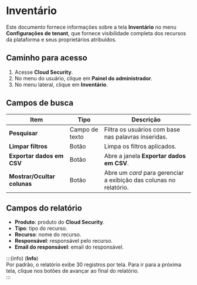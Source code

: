 # Inventário

Este documento fornece informações sobre a tela **Inventário** no menu **Configurações de tenant**, que fornece visibilidade completa dos recursos da plataforma e seus proprietários atribuídos.

## Caminho para acesso

1. Acesse **Cloud Security**.  
2. No menu do usuário, clique em **Painel do administrador**.  
3. No menu lateral, clique em **Inventário**.

## Campos de busca

| Item | Tipo | Descrição |
| ----- | ----- | ----- |
| **Pesquisar** | Campo de texto | Filtra os usuários com base nas palavras inseridas. |
| **Limpar filtros** | Botão | Limpa os filtros aplicados. |
| **Exportar dados em CSV** | Botão | Abre a janela **Exportar dados em CSV**. |
| **Mostrar/Ocultar colunas** | Botão | Abre um *card* para gerenciar a exibição das colunas no relatório. |

## Campos do relatório

- **Produto**: produto do **Cloud Security**.  
- **Tipo**: tipo do recurso.  
- **Recurso**: nome do recurso.  
- **Responsável**: responsável pelo recurso.  
- **Email do responsável**: email do responsável.

:::(info) (**Info**)  
Por padrão, o relatório exibe 30 registros por tela. Para ir para a próxima tela, clique nos botões de avançar ao final do relatório.  
:::
